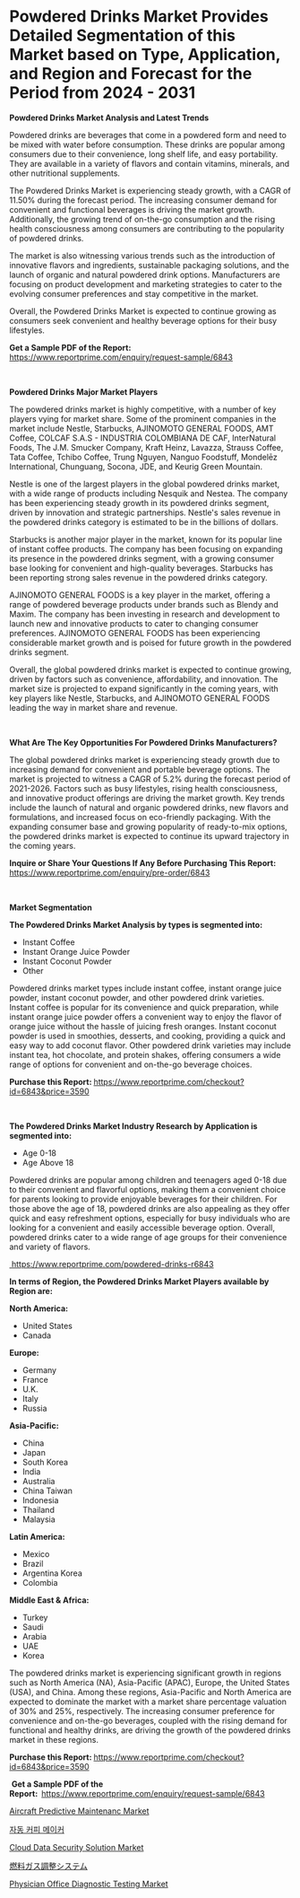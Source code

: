 <p><h1>Powdered Drinks Market Provides Detailed Segmentation of this Market based on Type, Application, and Region and Forecast for the Period from 2024 - 2031</h1></p><p><strong>Powdered Drinks Market Analysis and Latest Trends</strong></p>
<p><p>Powdered drinks are beverages that come in a powdered form and need to be mixed with water before consumption. These drinks are popular among consumers due to their convenience, long shelf life, and easy portability. They are available in a variety of flavors and contain vitamins, minerals, and other nutritional supplements.</p><p>The Powdered Drinks Market is experiencing steady growth, with a CAGR of 11.50% during the forecast period. The increasing consumer demand for convenient and functional beverages is driving the market growth. Additionally, the growing trend of on-the-go consumption and the rising health consciousness among consumers are contributing to the popularity of powdered drinks.</p><p>The market is also witnessing various trends such as the introduction of innovative flavors and ingredients, sustainable packaging solutions, and the launch of organic and natural powdered drink options. Manufacturers are focusing on product development and marketing strategies to cater to the evolving consumer preferences and stay competitive in the market.</p><p>Overall, the Powdered Drinks Market is expected to continue growing as consumers seek convenient and healthy beverage options for their busy lifestyles.</p></p>
<p><strong>Get a Sample PDF of the Report:&nbsp;</strong> <a href="https://www.reportprime.com/enquiry/request-sample/6843">https://www.reportprime.com/enquiry/request-sample/6843</a></p>
<p>&nbsp;</p>
<p><strong>Powdered Drinks Major Market Players</strong></p>
<p><p>The powdered drinks market is highly competitive, with a number of key players vying for market share. Some of the prominent companies in the market include Nestle, Starbucks, AJINOMOTO GENERAL FOODS, AMT Coffee, COLCAF S.A.S - INDUSTRIA COLOMBIANA DE CAF, InterNatural Foods, The J.M. Smucker Company, Kraft Heinz, Lavazza, Strauss Coffee, Tata Coffee, Tchibo Coffee, Trung Nguyen, Nanguo Foodstuff, Mondelēz International, Chunguang, Socona, JDE, and Keurig Green Mountain.</p><p>Nestle is one of the largest players in the global powdered drinks market, with a wide range of products including Nesquik and Nestea. The company has been experiencing steady growth in its powdered drinks segment, driven by innovation and strategic partnerships. Nestle's sales revenue in the powdered drinks category is estimated to be in the billions of dollars.</p><p>Starbucks is another major player in the market, known for its popular line of instant coffee products. The company has been focusing on expanding its presence in the powdered drinks segment, with a growing consumer base looking for convenient and high-quality beverages. Starbucks has been reporting strong sales revenue in the powdered drinks category.</p><p>AJINOMOTO GENERAL FOODS is a key player in the market, offering a range of powdered beverage products under brands such as Blendy and Maxim. The company has been investing in research and development to launch new and innovative products to cater to changing consumer preferences. AJINOMOTO GENERAL FOODS has been experiencing considerable market growth and is poised for future growth in the powdered drinks segment.</p><p>Overall, the global powdered drinks market is expected to continue growing, driven by factors such as convenience, affordability, and innovation. The market size is projected to expand significantly in the coming years, with key players like Nestle, Starbucks, and AJINOMOTO GENERAL FOODS leading the way in market share and revenue.</p></p>
<p>&nbsp;</p>
<p><strong>What Are The Key Opportunities For Powdered Drinks Manufacturers?</strong></p>
<p><p>The global powdered drinks market is experiencing steady growth due to increasing demand for convenient and portable beverage options. The market is projected to witness a CAGR of 5.2% during the forecast period of 2021-2026. Factors such as busy lifestyles, rising health consciousness, and innovative product offerings are driving the market growth. Key trends include the launch of natural and organic powdered drinks, new flavors and formulations, and increased focus on eco-friendly packaging. With the expanding consumer base and growing popularity of ready-to-mix options, the powdered drinks market is expected to continue its upward trajectory in the coming years.</p></p>
<p><strong>Inquire or Share Your Questions If Any Before Purchasing This Report:</strong> <a href="https://www.reportprime.com/enquiry/pre-order/6843">https://www.reportprime.com/enquiry/pre-order/6843</a></p>
<p>&nbsp;</p>
<p><strong>Market Segmentation</strong></p>
<p><strong>The Powdered Drinks Market Analysis by types is segmented into:</strong></p>
<p><ul><li>Instant Coffee</li><li>Instant Orange Juice Powder</li><li>Instant Coconut Powder</li><li>Other</li></ul></p>
<p><p>Powdered drinks market types include instant coffee, instant orange juice powder, instant coconut powder, and other powdered drink varieties. Instant coffee is popular for its convenience and quick preparation, while instant orange juice powder offers a convenient way to enjoy the flavor of orange juice without the hassle of juicing fresh oranges. Instant coconut powder is used in smoothies, desserts, and cooking, providing a quick and easy way to add coconut flavor. Other powdered drink varieties may include instant tea, hot chocolate, and protein shakes, offering consumers a wide range of options for convenient and on-the-go beverage choices.</p></p>
<p><strong>Purchase this Report:&nbsp;</strong><a href="https://www.reportprime.com/checkout?id=6843&price=3590">https://www.reportprime.com/checkout?id=6843&price=3590</a></p>
<p>&nbsp;</p>
<p><strong>The Powdered Drinks Market Industry Research by Application is segmented into:</strong></p>
<p><ul><li>Age 0-18</li><li>Age Above 18</li></ul></p>
<p><p>Powdered drinks are popular among children and teenagers aged 0-18 due to their convenient and flavorful options, making them a convenient choice for parents looking to provide enjoyable beverages for their children. For those above the age of 18, powdered drinks are also appealing as they offer quick and easy refreshment options, especially for busy individuals who are looking for a convenient and easily accessible beverage option. Overall, powdered drinks cater to a wide range of age groups for their convenience and variety of flavors.</p></p>
<p><a href="https://www.reportprime.com/powdered-drinks-r6843">&nbsp;https://www.reportprime.com/powdered-drinks-r6843</a></p>
<p><strong>In terms of Region, the Powdered Drinks Market Players available by Region are:</strong></p>
<p>
    <p> <strong> North America: </strong>
        <ul>
            <li>United States</li>
            <li>Canada</li>
        </ul>
        </p> 
    <p> <strong> Europe: </strong>
        <ul>
            <li>Germany</li>
            <li>France</li>
            <li>U.K.</li>
            <li>Italy</li>
            <li>Russia</li>
        </ul>
        </p> 
    <p> <strong> Asia-Pacific: </strong>
        <ul>
            <li>China</li>
            <li>Japan</li>
            <li>South Korea</li>
            <li>India</li>
            <li>Australia</li>
            <li>China Taiwan</li>
            <li>Indonesia</li>
            <li>Thailand</li>
            <li>Malaysia</li>
        </ul>
        </p> 
    <p> <strong> Latin America: </strong>
        <ul>
            <li>Mexico</li>
            <li>Brazil</li>
            <li>Argentina Korea</li>
            <li>Colombia</li>
        </ul>
        </p> 
    <p> <strong> Middle East & Africa: </strong>
        <ul>
            <li>Turkey</li>
            <li>Saudi</li>
            <li>Arabia</li>
            <li>UAE</li>
            <li>Korea</li>
        </ul>
    </p>
    </p>
<p><p>The powdered drinks market is experiencing significant growth in regions such as North America (NA), Asia-Pacific (APAC), Europe, the United States (USA), and China. Among these regions, Asia-Pacific and North America are expected to dominate the market with a market share percentage valuation of 30% and 25%, respectively. The increasing consumer preference for convenience and on-the-go beverages, coupled with the rising demand for functional and healthy drinks, are driving the growth of the powdered drinks market in these regions.</p></p>
<p><strong>Purchase this Report: </strong><a href="https://www.reportprime.com/checkout?id=6843&price=3590">https://www.reportprime.com/checkout?id=6843&price=3590</a></p>
<p>&nbsp;<strong>Get a Sample PDF of the Report:&nbsp;&nbsp;</strong><a href="https://www.reportprime.com/enquiry/request-sample/6843">https://www.reportprime.com/enquiry/request-sample/6843</a></p>
<p><strong></strong></p>
<p><p><a href="https://medium.com/@susanwest38/global-aircraft-predictive-maintenanc-market-size-is-expected-to-reach-at-a-cagr-of-10-2-6f1df94e064a">Aircraft Predictive Maintenanc Market</a></p><p><a href="https://medium.com/@hermanokutneva7878567/%EC%9E%90%EB%8F%99-%EC%BB%A4%ED%94%BC-%EC%A0%9C%EC%A1%B0%EA%B8%B0-%EC%8B%9C%EC%9E%A5-%EA%B8%80%EB%A1%9C%EB%B2%8C-%EB%B0%8F-%EC%A7%80%EC%97%AD-%EB%B6%84%EC%84%9D-%EC%B5%9C%EC%A2%85-%EC%82%AC%EC%9A%A9%EC%9E%90-%EC%A0%9C%ED%92%88-%EB%B0%8F-%EC%A7%80%EC%97%AD%EC%9D%84-%EC%A4%91%EC%A0%90%EC%9C%BC%EB%A1%9C-%EB%B6%84%EC%84%9D-%EB%B0%8F-%EC%98%88%EC%B8%A1-2024-2031-20b0883880e7">자동 커피 메이커</a></p><p><a href="https://issuu.com/reportprime-2/docs/cloud-data-security-solution-market-size-2030.pptx">Cloud Data Security Solution Market</a></p><p><a href="https://medium.com/@frankfurter35566/%E7%87%83%E6%96%99%E3%82%AC%E3%82%B9%E8%AA%BF%E6%95%B4%E3%82%B7%E3%82%B9%E3%83%86%E3%83%A0%E5%B8%82%E5%A0%B4%E8%A6%8F%E6%A8%A1-%E9%99%B8%E4%B8%8A%E3%82%BF%E3%82%A4%E3%83%97-%E6%B5%B7%E6%B4%8B%E3%82%BF%E3%82%A4%E3%83%97%E5%88%A5-%E8%A3%BD%E5%93%81%E5%88%A5-%E7%9F%B3%E6%B2%B9%E3%81%8A%E3%82%88%E3%81%B3%E3%82%AC%E3%82%B9-%E9%9B%BB%E5%8A%9B-%E7%9F%B3%E6%B2%B9%E5%8C%96%E5%AD%A6%E8%A3%BD%E5%93%81-%E3%81%9D%E3%81%AE%E4%BB%96-%E3%82%B0%E3%83%AD%E3%83%BC%E3%83%90%E3%83%AB%E7%94%A3%E6%A5%AD%E5%88%86%E6%9E%90-%E3%82%B7%E3%82%A7%E3%82%A2-%E6%88%90%E9%95%B7-%E3%83%88%E3%83%AC%E3%83%B3%E3%83%89-%E3%81%8A%E3%82%88%E3%81%B32024%E5%B9%B4%E3%81%8B%E3%82%892031%E5%B9%B4%E3%81%BE%E3%81%A7%E3%81%AE%E4%BA%88%E6%B8%AC-15983af1fa63">燃料ガス調整システム</a></p><p><a href="https://www.linkedin.com/pulse/physician-office-diagnostic-testing-market-share-analysis--fb83f">Physician Office Diagnostic Testing Market</a></p></p>